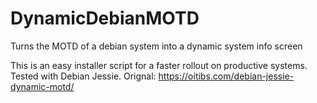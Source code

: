 # DynamicDebianMOTD
Turns the MOTD of a debian system into a dynamic system info screen

This is an easy installer script for a faster rollout on productive systems.
Tested with Debian Jessie.
Orignal: https://oitibs.com/debian-jessie-dynamic-motd/
